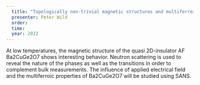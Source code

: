 ```yaml
---
  title: "Topologically non-trivial magnetic structures and multiferroic properties of Ba2CuGe2O7"
  presenter: Peter Wild
  order: 
  time: 
  year: 2022
---
```

At low temperatures, the magnetic structure of the quasi 2D-insulator AF Ba2CuGe2O7 shows interesting behavior. Neutron scattering is used to reveal the nature of the phases as well as the transitions in order to complement bulk measurements. The influence of applied electrical field and the multiferroic properties of Ba2CuGe2O7 will be studied using SANS.